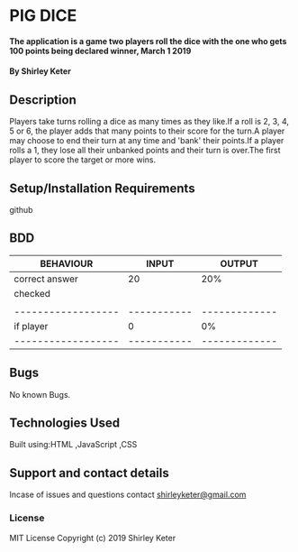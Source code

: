 # PIG DICE
#### The application is a game two players roll the dice with the one who gets 100 points being declared winner, March 1 2019
#### By **Shirley Keter**
## Description
Players take turns rolling a dice as many times as they like.If a roll is 2, 3, 4, 5 or 6, the player adds that many points to their score for the turn.A player may choose to end their turn at any time and 'bank' their points.If a player rolls a 1, they lose all their unbanked points and their turn is over.The first player to score the target or more wins.

## Setup/Installation Requirements
github



## BDD

|   BEHAVIOUR      | INPUT     | OUTPUT      |
|------------------|-----------|-------------|      
| correct answer   |  20       |    20%      |
|    checked       |           |             |         
|                  |           |             |   
|------------------|-----------|-------------|      
| if player     |   0       |   0%        |
|------------------|-----------|-------------|


## Bugs

No known Bugs.

## Technologies Used

Built using:HTML ,JavaScript ,CSS

## Support and contact details

Incase of issues and questions contact shirleyketer@gmail.com

### License

MIT License
Copyright (c) 2019 Shirley Keter
